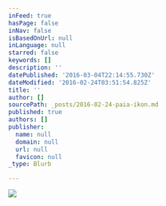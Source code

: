 ```yaml
---
inFeed: true
hasPage: false
inNav: false
isBasedOnUrl: null
inLanguage: null
starred: false
keywords: []
description: ''
datePublished: '2016-03-04T22:14:55.730Z'
dateModified: '2016-02-24T03:51:54.825Z'
title: ''
author: []
sourcePath: _posts/2016-02-24-paia-ikon.md
published: true
authors: []
publisher:
  name: null
  domain: null
  url: null
  favicon: null
_type: Blurb

---
```

![](https://the-grid-user-content.s3-us-west-2.amazonaws.com/9fdd2411-6bb0-4a5a-9464-fef85a910dc9.png)